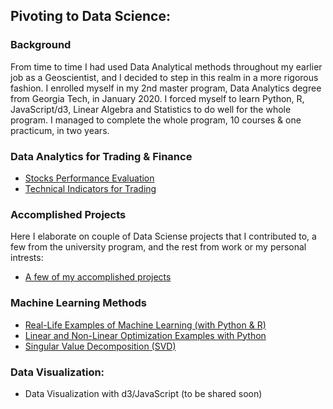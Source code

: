<h2> Pivoting to Data Science: </h2>
<h3>Background</h3>
  <p>From time to time I had used Data Analytical methods throughout my earlier job as a Geoscientist, 
  and I decided to step in this realm in a more rigorous fashion. I enrolled myself in my 2nd master 
  program, Data Analytics degree from Georgia Tech, in January 2020. I forced myself to learn Python, 
  R, JavaScript/d3, Linear Algebra and Statistics to do well for the whole program. I managed to complete the whole 
  program, 10 courses & one practicum, in two years.  </p>
 

  <h3>Data Analytics for Trading & Finance</h3>
  <ul>
    <li><a href='Stocks_Performance_Evaluation/README.md'>Stocks Performance Evaluation</a></li>
    <li><a href='Technical_Indicators/README.md'>Technical Indicators for Trading</a></li>
  </ul>
 
 <h3>Accomplished Projects</h3>
  <p> Here I elaborate on couple of Data Sciense projects that I contributed to, a few from the university program, and the rest from work or my personal intrests:</p>
  
  <ul>
    <li> <a href="Accomplished_Projects/README.md">A few of my accomplished projects </a></li></ul>
  
<h3>Machine Learning Methods</h3>  
<ul>


  <li><a href="MachineLearning/README.md">Real-Life Examples of Machine Learning (with Python & R)</a></li>

  
  <li><a href="Optimization/README.md">Linear and Non-Linear Optimization Examples with Python</a></li> 
  <li><a href="Basics/SVD/README.md">Singular Value Decomposition (SVD)</a></li>
</ul>
  
<h3> Data Visualization: </h3>
<ul>
  <li>Data Visualization with d3/JavaScript (to be shared soon) </li></ul>
  

  


  
